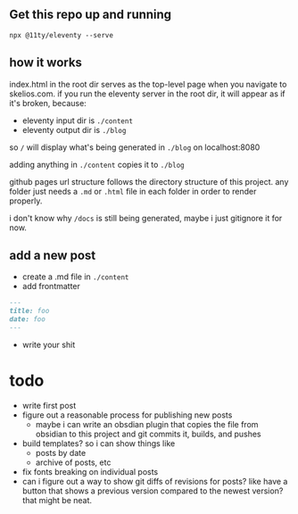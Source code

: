 
## Get this repo up and running
`npx @11ty/eleventy --serve`

## how it works
index.html in the root dir serves as the top-level page when you navigate to skelios.com. if you run the eleventy server in the root dir, it will appear as if it's broken, because:

- eleventy input dir is `./content`
- eleventy output dir is `./blog`

so `/` will display what's being generated in `./blog` on localhost:8080

adding anything in `./content` copies it to `./blog`

github pages url structure follows the directory structure of this project. any folder just needs a `.md` or `.html` file in each folder in order to render properly.

i don't know why `/docs` is still being generated, maybe i just gitignore it for now.

## add a new post
- create a .md file in `./content`
- add frontmatter

```md
---
title: foo
date: foo
---
```
- write your shit


# todo

- write first post
- figure out a reasonable process for publishing new posts
    - maybe i can write an obsdian plugin that copies the file from obsidian to this project and git commits it, builds, and pushes
- build templates? so i can show things like
    - posts by date
    - archive of posts, etc
- fix fonts breaking on individual posts
- can i figure out a way to show git diffs of revisions for posts? like have a button that shows a previous version compared to the newest version? that might be neat.